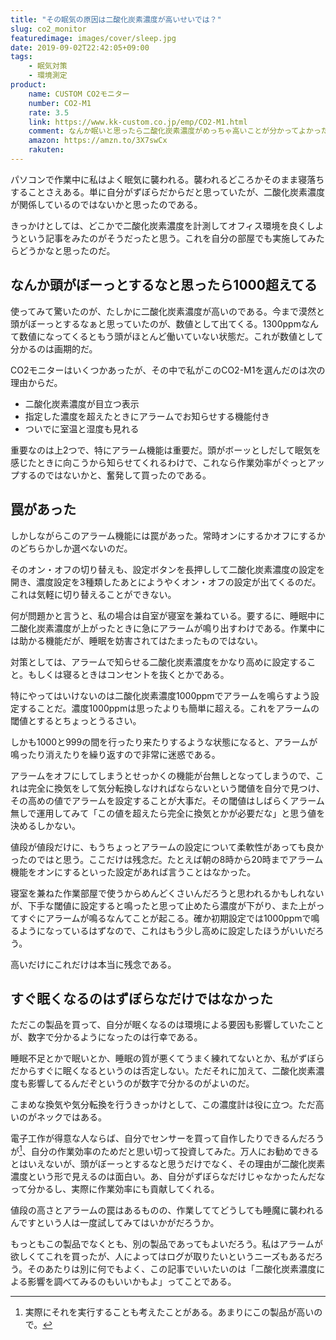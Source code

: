 ```yaml
---
title: "その眠気の原因は二酸化炭素濃度が高いせいでは？"
slug: co2_monitor
featuredimage: images/cover/sleep.jpg
date: 2019-09-02T22:42:05+09:00
tags:
    - 眠気対策
    - 環境測定
product:
    name: CUSTOM CO2モニター
    number: CO2-M1
    rate: 3.5
    link: https://www.kk-custom.co.jp/emp/CO2-M1.html
    comment: なんか眠いと思ったら二酸化炭素濃度がめっちゃ高いことが分かってよかったが、そのためだけに買うのは高いよね・・・。
    amazon: https://amzn.to/3X7swCx
    rakuten: 
---
```


パソコンで作業中に私はよく眠気に襲われる。襲われるどころかそのまま寝落ちすることさえある。単に自分がずぼらだからだと思っていたが、二酸化炭素濃度が関係しているのではないかと思ったのである。

きっかけとしては、どこかで二酸化炭素濃度を計測してオフィス環境を良くしようという記事をみたのがそうだったと思う。これを自分の部屋でも実施してみたらどうかなと思ったのだ。

<!--more-->

## なんか頭がぼーっとするなと思ったら1000超えてる

使ってみて驚いたのが、たしかに二酸化炭素濃度が高いのである。今まで漠然と頭がぼーっとするなぁと思っていたのが、数値として出てくる。1300ppmなんて数値になってくるともう頭がほとんど働いていない状態だ。これが数値として分かるのは画期的だ。

CO2モニターはいくつかあったが、その中で私がこのCO2-M1を選んだのは次の理由からだ。

- 二酸化炭素濃度が目立つ表示
- 指定した濃度を超えたときにアラームでお知らせする機能付き
- ついでに室温と湿度も見れる

重要なのは上2つで、特にアラーム機能は重要だ。頭がボーッとしだして眠気を感じたときに向こうから知らせてくれるわけで、これなら作業効率がぐっとアップするのではないかと、奮発して買ったのである。

## 罠があった

しかしながらこのアラーム機能には罠があった。常時オンにするかオフにするかのどちらかしか選べないのだ。

そのオン・オフの切り替えも、設定ボタンを長押しして二酸化炭素濃度の設定を開き、濃度設定を3種類したあとにようやくオン・オフの設定が出てくるのだ。これは気軽に切り替えることができない。

何が問題かと言うと、私の場合は自室が寝室を兼ねている。要するに、睡眠中に二酸化炭素濃度が上がったときに急にアラームが鳴り出すわけである。作業中には助かる機能だが、睡眠を妨害されてはたまったものではない。

対策としては、アラームで知らせる二酸化炭素濃度をかなり高めに設定すること。もしくは寝るときはコンセントを抜くとかである。

特にやってはいけないのは二酸化炭素濃度1000ppmでアラームを鳴らすよう設定することだ。濃度1000ppmは思ったよりも簡単に超える。これをアラームの閾値とするとちょっとうるさい。

しかも1000と999の間を行ったり来たりするような状態になると、アラームが鳴ったり消えたりを繰り返すので非常に迷惑である。

アラームをオフにしてしまうとせっかくの機能が台無しとなってしまうので、これは完全に換気をして気分転換しなければならないという閾値を自分で見つけ、その高めの値でアラームを設定することが大事だ。その閾値はしばらくアラーム無しで運用してみて「この値を超えたら完全に換気とかが必要だな」と思う値を決めるしかない。

値段が値段だけに、もうちょっとアラームの設定について柔軟性があっても良かったのではと思う。ここだけは残念だ。たとえば朝の8時から20時までアラーム機能をオンにするといった設定があれば言うことはなかった。

寝室を兼ねた作業部屋で使うからめんどくさいんだろうと思われるかもしれないが、下手な閾値に設定すると鳴ったと思って止めたら濃度が下がり、また上がってすぐにアラームが鳴るなんてことが起こる。確か初期設定では1000ppmで鳴るようになっているはずなので、これはもう少し高めに設定したほうがいいだろう。

高いだけにこれだけは本当に残念である。

## すぐ眠くなるのはずぼらなだけではなかった

ただこの製品を買って、自分が眠くなるのは環境による要因も影響していたことが、数字で分かるようになったのは行幸である。

睡眠不足とかで眠いとか、睡眠の質が悪くてうまく練れてないとか、私がずぼらだからすぐに眠くなるというのは否定しない。ただそれに加えて、二酸化炭素濃度も影響してるんだぞというのが数字で分かるのがよいのだ。

こまめな換気や気分転換を行うきっかけとして、この濃度計は役に立つ。ただ高いのがネックではある。

電子工作が得意な人ならば、自分でセンサーを買って自作したりできるんだろうが[^1]、自分の作業効率のためだと思い切って投資してみた。万人にお勧めできるとはいえないが、頭がぼーっとするなと思うだけでなく、その理由が二酸化炭素濃度という形で見えるのは面白い。あ、自分がずぼらなだけじゃなかったんだなって分かるし、実際に作業効率にも貢献してくれる。

値段の高さとアラームの罠はあるものの、作業しててどうしても睡魔に襲われるんですという人は一度試してみてはいかがだろうか。

もっともこの製品でなくとも、別の製品であってもよいだろう。私はアラームが欲しくてこれを買ったが、人によってはログが取りたいというニーズもあるだろう。そのあたりは別に何でもよく、この記事でいいたいのは「二酸化炭素濃度による影響を調べてみるのもいいかもよ」ってことである。

[^1]: 実際にそれを実行することも考えたことがある。あまりにこの製品が高いので。